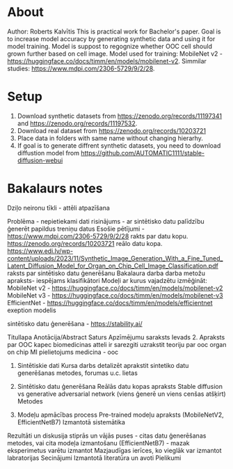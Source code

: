 # About
Author: Roberts Kalvītis
This is practical work for Bachelor's paper. Goal is to increase model accuracy by generating synthetic data and using it for model training. Model is suppost to regognize whether OOC cell should grown further based on cell image.
Model used for training: MobileNet v2 - https://huggingface.co/docs/timm/en/models/mobilenet-v2. Simmilar studies: https://www.mdpi.com/2306-5729/9/2/28. 

# Setup
1. Download synthetic datasets from https://zenodo.org/records/11197341 and https://zenodo.org/records/11197532.
2. Download real dataset from https://zenodo.org/records/10203721
3. Place data in folders with same name without changing hierarhy.
4. If goal is to generate diffrent synthetic datasets, you need to download diffustion model from https://github.com/AUTOMATIC1111/stable-diffusion-webui


# Bakalaurs notes

Dziļo neironu tīkli - attēli atpazīšana

Problēma - nepietiekami dati
risinājums - ar sintētisko datu palīdzību ģenerēt papildus treniņu datus
Esošie pētījumi -
    https://www.mdpi.com/2306-5729/9/2/28 rakts par datu kopu.
    https://zenodo.org/records/10203721 reālo datu kopa.
    https://www.edi.lv/wp-content/uploads/2023/11/Synthetic_Image_Generation_With_a_Fine_Tuned_Latent_Diffusion_Model_for_Organ_on_Chip_Cell_Image_Classification.pdf raksts par sintētisko datu ģenerēšanu
Bakalaura darba darba metožu apraksts- iespējams klasifikātori
Modeļi ar kurus vajadzētu izmēģināt:
    MobileNet v2 - https://huggingface.co/docs/timm/en/models/mobilenet-v2
    MobileNet v3 - https://huggingface.co/docs/timm/en/models/mobilenet-v3
    EfficientNet - https://huggingface.co/docs/timm/en/models/efficientnet
    exeption modelis

sintētisko datu ģenerēšana - https://stability.ai/ 


Titullapa
Anotācija/Abstract
Saturs
Apzīmējumu saraksts
Ievads
2. Apraksts par OOC
    kapec biomedicinas atteli ir sarezgiti
    uzrakstit teoriju par ooc organ on chip
    MI pielietojums medicina - ooc

1. Sintētiskie dati
    Kursa darbs
    detalizēt aprakstit sintetiko datu generēšanas metodes, forumas u.c. lietas

    
3. Sintētisko datu ģenerēšana
    Reālās datu kopas apraksts
    Stable diffusion vs generative adversarial network (viens ģenerē un viens cenšas atšķirt)
    Metodes

4. Modeļu apmācības process
    Pre-trained modeļu apraksts (MobileNetV2, EfficientNetB7)
    Izmantotā sistemātika

Rezultāti un diskusija
    stiprās un vājās puses - citas datu ģenerēšanas metodes, vai cita modeļa izmantošanu (EfficientNetB7) - mazak eksperimetus varētu izmantot
    Mazjaudīgas ierīces, ko vieglāk var izmantot labratorijas
Secinājumi
Izmantotā literatūra un avoti
Pielikumi




